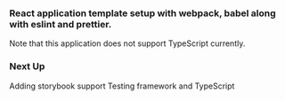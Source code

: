 ### React application template setup with webpack, babel along with eslint and prettier.

Note that this application does not support TypeScript currently.

### Next Up

Adding storybook support
Testing framework and TypeScript

